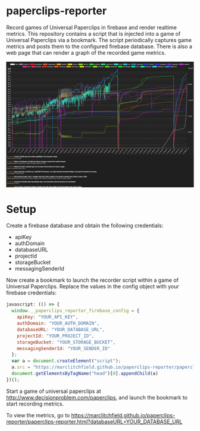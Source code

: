 # paperclips-reporter
Record games of Universal Paperclips in firebase and render realtime metrics. This repository contains a script that is injected into a game of Universal Paperclips via a bookmark. The script periodically captures game metrics and posts them to the configured firebase database. There is also a web page that can render a graph of the recorded game metrics.

![Screenshot](/img/screenshot.png)

# Setup
Create a firebase database and obtain the following credentials:

* apiKey
* authDomain
* databaseURL
* projectId
* storageBucket
* messagingSenderId

Now create a bookmark to launch the recorder script within a game of Universal Paperclips. Replace the values in the config object with your firebase credentials:

```javascript
javascript: (() => {
  window.__paperclips_reporter_firebase_config = {
    apiKey: "YOUR_API_KEY",
    authDomain: "YOUR_AUTH_DOMAIN",
    databaseURL: "YOUR_DATABASE_URL",
    projectId: "YOUR_PROJECT_ID",
    storageBucket: "YOUR_STORAGE_BUCKET",
    messagingSenderId: "YOUR_SENDER_ID"
  };
  var a = document.createElement("script"); 
  a.src = "https://marclitchfield.github.io/paperclips-reporter/paperclips-reporter.js"; 
  document.getElementsByTagName("head")[0].appendChild(a) 
})();
```

Start a game of universal paperclips at http://www.decisionproblem.com/paperclips, and launch the bookmark to start recording metrics.

To view the metrics, go to https://marclitchfield.github.io/paperclips-reporter/paperclips-reporter.html?databaseURL=YOUR_DATABASE_URL
